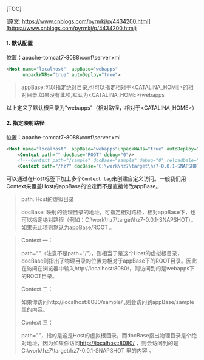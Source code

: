 [TOC]

[原文: https://www.cnblogs.com/pyrmkj/p/4434200.html](https://www.cnblogs.com/pyrmkj/p/4434200.html)

#### 1. 默认配置

位置：apache-tomcat7-8088\conf\server.xml

```xml
<Host name="localhost"  appBase="webapps"
      unpackWARs="true" autoDeploy="true">
```

> appBase:可以指定绝对目录,也可以指定相对于<CATALINA_HOME>的相对目录.如果没有此项,默认为<CATALINA_HOME>/webapps 

以上定义了默认根目录为"webapps"（相对路径，相对于<CATALINA_HOME>）

#### 2. 指定映射路径

位置：apache-tomcat7-8088\conf\server.xml

```xml
<Host name="localhost"  appBase="webapps"unpackWARs="true" autoDeploy="true">
    <Context path="" docBase="ROOT" debug="0"/>
    <!--<Context path="/sample" docBase="sample" debug="0" reloadbale="true"/>-->
    <Context path="/hz7" docBase="C:\work\hz7\target\hz7-0.0.1-SNAPSHOT" debug="0" reloadbale="true"/>
```

可以通过在Host标签下加上多个`Context tag`来创建自定义访问。一般我们用Context来覆盖Host的appBase的设定而不是直接修改appBase。

> path: Host的虚拟目录
>
> docBase: 映射的物理目录的地址，可指定相对路径，相对appBase下，也可以指定绝对路径（例如：C:\work\hz7\target\hz7-0.0.1-SNAPSHOT）。如果无此项则默认为appBase/ROOT 。

> Context 一：
>
> path=""（注意不是path="/")，则相当于是这个Host的虚拟根目录，docBase则指出了物理目录的位置为相对于appBase下的ROOT目录。因此在访问在浏览器中输入http://localhost:8080/，则访问到的是webapps下的ROOT目录。
>
> Context 二：
>
> 如果你访问http://localhost:8080/sample/ ,则会访问到appBase/sample里的内容。
>
> Context 三：
>
> path=""，指的是这是Host的虚拟根目录，而docBase指出物理目录是个绝对地址，因为如果你访问[http://localhost:8080/](http://localhost:8080/sample/) ，则会访问到的是C:\work\hz7\target\hz7-0.0.1-SNAPSHOT 里的内容 。